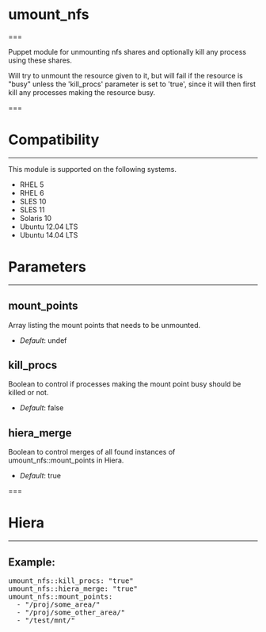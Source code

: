 # umount_nfs
===

Puppet module for unmounting nfs shares and optionally kill any process using these shares.

Will try to unmount the resource given to it, but will fail if the resource is "busy" unless the 'kill_procs' parameter is set to 'true', since it will then first kill any processes making the resource busy.

===


# Compatibility
---------------
This module is supported on the following systems.

 * RHEL 5
 * RHEL 6
 * SLES 10
 * SLES 11
 * Solaris 10
 * Ubuntu 12.04 LTS
 * Ubuntu 14.04 LTS


# Parameters
------------

mount_points
------------
Array listing the mount points that needs to be unmounted.

- *Default*: undef

kill_procs
----------
Boolean to control if processes making the mount point busy should be killed or not.

- *Default*: false

hiera_merge
-----------
Boolean to control merges of all found instances of umount_nfs::mount_points in Hiera.

- *Default*: true

===


# Hiera
-------

## Example:
<pre>
umount_nfs::kill_procs: "true"
umount_nfs::hiera_merge: "true"
umount_nfs::mount_points:
  - "/proj/some_area/"
  - "/proj/some_other_area/"
  - "/test/mnt/"
</pre>
